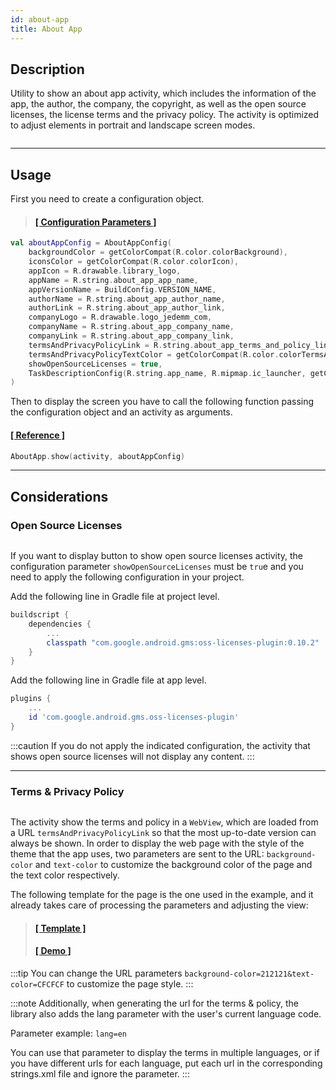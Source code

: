 ```yaml
---
id: about-app
title: About App
---
```


## Description

Utility to show an about app activity, which includes the information of the app, the author, the company, the copyright, as well as the open source 
licenses, the license terms and the privacy policy. The activity is optimized to adjust elements in portrait and landscape screen modes.

<p align="center"><img src={require('@site/docs/img/about-app/about-app-img1.png').default} alt="" /></p>

---

## Usage

First you need to create a configuration object.

> #### <a href="../reference/androidutils/com.jeovanimartinez.androidutils.about/-about-app-config/index.html" target="_blank"><b>[ Configuration Parameters  ]</b></a>

```kotlin
val aboutAppConfig = AboutAppConfig(
    backgroundColor = getColorCompat(R.color.colorBackground),
    iconsColor = getColorCompat(R.color.colorIcon),
    appIcon = R.drawable.library_logo,
    appName = R.string.about_app_app_name,
    appVersionName = BuildConfig.VERSION_NAME,
    authorName = R.string.about_app_author_name,
    authorLink = R.string.about_app_author_link,
    companyLogo = R.drawable.logo_jedemm_com,
    companyName = R.string.about_app_company_name,
    companyLink = R.string.about_app_company_link,
    termsAndPrivacyPolicyLink = R.string.about_app_terms_and_policy_link,
    termsAndPrivacyPolicyTextColor = getColorCompat(R.color.colorTermsAndPrivacyPolicyText),
    showOpenSourceLicenses = true,
    TaskDescriptionConfig(R.string.app_name, R.mipmap.ic_launcher, getColorCompat(R.color.colorBackground))
)
```

Then to display the screen you have to call the following function passing the configuration object and an activity as arguments.

#### <a href="../reference/androidutils/com.jeovanimartinez.androidutils.about/-about-app/index.html" target="_blank"><b>[ Reference ]</b></a>

```kotlin
AboutApp.show(activity, aboutAppConfig)
```

---

## Considerations

### Open Source Licenses

<p align="center"><img src={require('@site/docs/img/about-app/about-app-img2.png').default} alt="" /></p>

If you want to display button to show open source licenses activity, the configuration parameter `showOpenSourceLicenses` must be `tru`e and you need 
to apply the following configuration in your project.

Add the following line in Gradle file at project level.

```gradle {4}
buildscript {
    dependencies {
        ...
        classpath "com.google.android.gms:oss-licenses-plugin:0.10.2"
    }
}
```

Add the following line in Gradle file at app level.
```gradle {3}
plugins {
    ...
    id 'com.google.android.gms.oss-licenses-plugin'
}
```

:::caution
If you do not apply the indicated configuration, the activity that shows open source licenses will not display any content.
:::

---

### Terms & Privacy Policy

<p align="center"><img src={require('@site/docs/img/about-app/about-app-img3.png').default} alt="" /></p>

The activity show the terms and policy in a `WebView`, which are loaded from a URL `termsAndPrivacyPolicyLink` so that the most up-to-date version can 
always be shown. In order to display the web page with the style of the theme that the app uses, two parameters are sent to the URL: `background-color` 
and `text-color` to customize the background color of the page and the text color respectively.

The following template for the page is the one used in the example, and it already takes care of processing the parameters and adjusting the view:

> #### <a href="https://github.com/JeovaniMartinez/Android-Utils/blob/master/resources/terms-and-privacy-policy/terms-and-privacy-policy-template.rar" target="_blank"><b>[ Template ]</b></a>
> #### <a href="https://jedemm.com/android-utils/terms-and-policy/license.html?background-color=212121&text-color=CFCFCF&lang=en" target="_blank"><b>[ Demo ]</b></a>

:::tip
You can change the URL parameters `background-color=212121&text-color=CFCFCF` to customize the page style.
:::

:::note
Additionally, when generating the url for the terms & policy, the library also adds the lang parameter with the user's current language code.

Parameter example: `lang=en`

You can use that parameter to display the terms in multiple languages, or if you have different urls for each language, put each url in the 
corresponding strings.xml file and ignore the parameter.
:::
